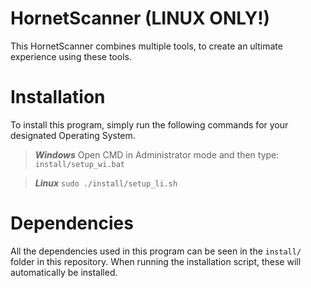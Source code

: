 # HornetScanner (LINUX ONLY!)
This HornetScanner combines multiple tools, to create an ultimate experience using these tools.

# Installation
To install this program, simply run the following commands for your designated Operating System.

>***Windows***
> Open CMD in Administrator mode and then type:
```install/setup_wi.bat```

>***Linux***
```sudo ./install/setup_li.sh```

# Dependencies
All the dependencies used in this program can be seen in the `install/` folder in this repository.
When running the installation script, these will automatically be installed.
